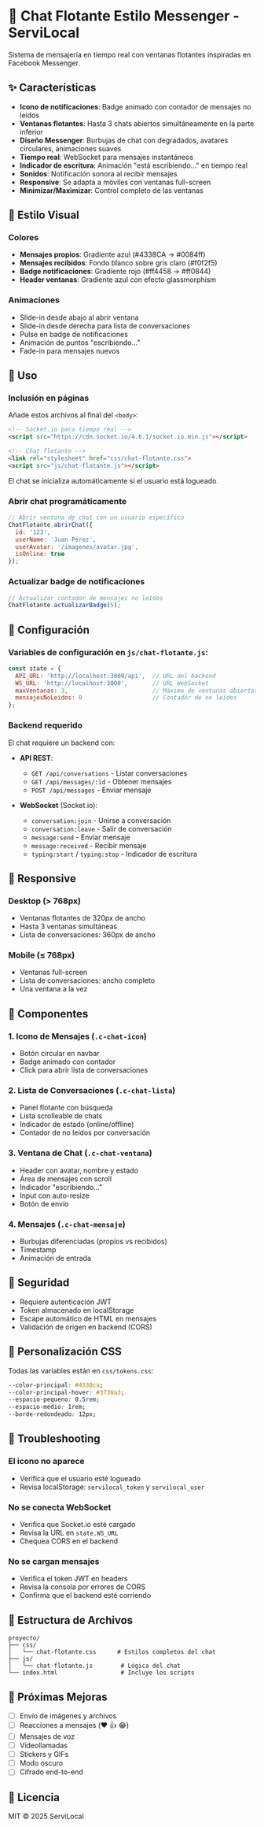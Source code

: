 # 💬 Chat Flotante Estilo Messenger - ServiLocal

Sistema de mensajería en tiempo real con ventanas flotantes inspiradas en Facebook Messenger.

## ✨ Características

- **Icono de notificaciones**: Badge animado con contador de mensajes no leídos
- **Ventanas flotantes**: Hasta 3 chats abiertos simultáneamente en la parte inferior
- **Diseño Messenger**: Burbujas de chat con degradados, avatares circulares, animaciones suaves
- **Tiempo real**: WebSocket para mensajes instantáneos
- **Indicador de escritura**: Animación "está escribiendo..." en tiempo real
- **Sonidos**: Notificación sonora al recibir mensajes
- **Responsive**: Se adapta a móviles con ventanas full-screen
- **Minimizar/Maximizar**: Control completo de las ventanas

## 🎨 Estilo Visual

### Colores
- **Mensajes propios**: Gradiente azul (#4338CA → #0084ff)
- **Mensajes recibidos**: Fondo blanco sobre gris claro (#f0f2f5)
- **Badge notificaciones**: Gradiente rojo (#ff4458 → #ff0844)
- **Header ventanas**: Gradiente azul con efecto glassmorphism

### Animaciones
- Slide-in desde abajo al abrir ventana
- Slide-in desde derecha para lista de conversaciones
- Pulse en badge de notificaciones
- Animación de puntos "escribiendo..."
- Fade-in para mensajes nuevos

## 🚀 Uso

### Inclusión en páginas

Añade estos archivos al final del `<body>`:

```html
<!-- Socket.io para tiempo real -->
<script src="https://cdn.socket.io/4.6.1/socket.io.min.js"></script>

<!-- Chat flotante -->
<link rel="stylesheet" href="css/chat-flotante.css">
<script src="js/chat-flotante.js"></script>
```

El chat se inicializa automáticamente si el usuario está logueado.

### Abrir chat programáticamente

```javascript
// Abrir ventana de chat con un usuario específico
ChatFlotante.abrirChat({
  id: '123',
  userName: 'Juan Pérez',
  userAvatar: '/imagenes/avatar.jpg',
  isOnline: true
});
```

### Actualizar badge de notificaciones

```javascript
// Actualizar contador de mensajes no leídos
ChatFlotante.actualizarBadge(5);
```

## 🔧 Configuración

### Variables de configuración en `js/chat-flotante.js`:

```javascript
const state = {
  API_URL: 'http://localhost:3000/api',  // URL del backend
  WS_URL: 'http://localhost:3000',       // URL WebSocket
  maxVentanas: 3,                        // Máximo de ventanas abiertas
  mensajesNoLeidos: 0                    // Contador de no leídos
};
```

### Backend requerido

El chat requiere un backend con:

- **API REST**:
  - `GET /api/conversations` - Listar conversaciones
  - `GET /api/messages/:id` - Obtener mensajes
  - `POST /api/messages` - Enviar mensaje

- **WebSocket** (Socket.io):
  - `conversation:join` - Unirse a conversación
  - `conversation:leave` - Salir de conversación
  - `message:send` - Enviar mensaje
  - `message:received` - Recibir mensaje
  - `typing:start` / `typing:stop` - Indicador de escritura

## 📱 Responsive

### Desktop (> 768px)
- Ventanas flotantes de 320px de ancho
- Hasta 3 ventanas simultáneas
- Lista de conversaciones: 360px de ancho

### Mobile (≤ 768px)
- Ventanas full-screen
- Lista de conversaciones: ancho completo
- Una ventana a la vez

## 🎯 Componentes

### 1. Icono de Mensajes (`.c-chat-icon`)
- Botón circular en navbar
- Badge animado con contador
- Click para abrir lista de conversaciones

### 2. Lista de Conversaciones (`.c-chat-lista`)
- Panel flotante con búsqueda
- Lista scrolleable de chats
- Indicador de estado (online/offline)
- Contador de no leídos por conversación

### 3. Ventana de Chat (`.c-chat-ventana`)
- Header con avatar, nombre y estado
- Área de mensajes con scroll
- Indicador "escribiendo..."
- Input con auto-resize
- Botón de envío

### 4. Mensajes (`.c-chat-mensaje`)
- Burbujas diferenciadas (propios vs recibidos)
- Timestamp
- Animación de entrada

## 🔐 Seguridad

- Requiere autenticación JWT
- Token almacenado en localStorage
- Escape automático de HTML en mensajes
- Validación de origen en backend (CORS)

## 🎨 Personalización CSS

Todas las variables están en `css/tokens.css`:

```css
--color-principal: #4338ca;
--color-principal-hover: #3730a3;
--espacio-pequeno: 0.5rem;
--espacio-medio: 1rem;
--borde-redondeado: 12px;
```

## 🐛 Troubleshooting

### El icono no aparece
- Verifica que el usuario esté logueado
- Revisa localStorage: `servilocal_token` y `servilocal_user`

### No se conecta WebSocket
- Verifica que Socket.io esté cargado
- Revisa la URL en `state.WS_URL`
- Chequea CORS en el backend

### No se cargan mensajes
- Verifica el token JWT en headers
- Revisa la consola por errores de CORS
- Confirma que el backend esté corriendo

## 📄 Estructura de Archivos

```
proyecto/
├── css/
│   └── chat-flotante.css      # Estilos completos del chat
├── js/
│   └── chat-flotante.js        # Lógica del chat
└── index.html                  # Incluye los scripts
```

## 🚀 Próximas Mejoras

- [ ] Envío de imágenes y archivos
- [ ] Reacciones a mensajes (❤️ 👍 😂)
- [ ] Mensajes de voz
- [ ] Videollamadas
- [ ] Stickers y GIFs
- [ ] Modo oscuro
- [ ] Cifrado end-to-end

## 📝 Licencia

MIT © 2025 ServiLocal
